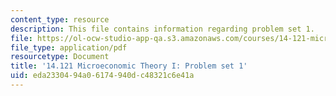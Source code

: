 ```yaml
---
content_type: resource
description: This file contains information regarding problem set 1.
file: https://ol-ocw-studio-app-qa.s3.amazonaws.com/courses/14-121-microeconomic-theory-i-fall-2015/eda2330494a06174940dc48321c6e41a_MIT14_121F15_ps1f05.pdf
file_type: application/pdf
resourcetype: Document
title: '14.121 Microeconomic Theory I: Problem set 1'
uid: eda23304-94a0-6174-940d-c48321c6e41a
---
```


